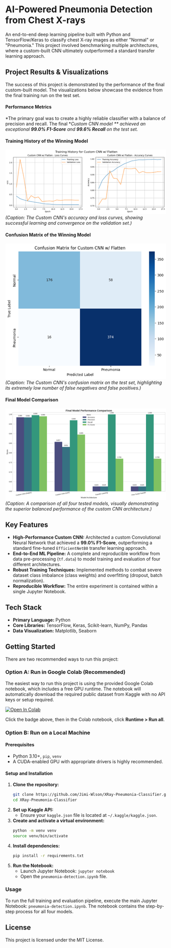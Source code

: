 # AI-Powered Pneumonia Detection from Chest X-rays

An end-to-end deep learning pipeline built with Python and TensorFlow/Keras to classify chest X-ray images as either "Normal" or "Pneumonia." This project involved benchmarking multiple architectures, where a custom-built CNN ultimately outperformed a standard transfer learning approach.

## Project Results & Visualizations

The success of this project is demonstrated by the performance of the final custom-built model. The visualizations below showcase the evidence from the final training run on the test set.

#### Performance Metrics
*The primary goal was to create a highly reliable classifier with a balance of precision and recall. The final **Custom CNN model ** achieved an exceptional **99.0% F1-Score** and **99.6% Recall** on the test set.*

#### Training History of the Winning Model
![Training & Validation Accuracy/Loss for Custom CNN](screenshots/model-1-training-curves.png)
*(Caption: The Custom CNN's accuracy and loss curves, showing successful learning and convergence on the validation set.)*

#### Confusion Matrix of the Winning Model
![Confusion Matrix for Custom CNN](screenshots/model-1-confusion-matrix.png)
*(Caption: The Custom CNN's confusion matrix on the test set, highlighting its extremely low number of false negatives and false positives.)*

#### Final Model Comparison
![Model Comparison Chart](screenshots/model-metrics-comparison.png)
*(Caption: A comparison of all four tested models, visually demonstrating the superior balanced performance of the custom CNN architecture.)*

## Key Features

-   **High-Performance Custom CNN:** Architected a custom Convolutional Neural Network that achieved a **99.0% F1-Score**, outperforming a standard fine-tuned `EfficientNetB0` transfer learning approach.
-   **End-to-End ML Pipeline:** A complete and reproducible workflow from data pre-processing (`tf.data`) to model training and evaluation of four different architectures.
-   **Robust Training Techniques:** Implemented methods to combat severe dataset class imbalance (class weights) and overfitting (dropout, batch normalization).
- **Reproducible Workflow:** The entire experiment is contained within a single Jupyter Notebook.

## Tech Stack

-   **Primary Language:** Python
-   **Core Libraries:** TensorFlow, Keras, Scikit-learn, NumPy, Pandas
-   **Data Visualization:** Matplotlib, Seaborn

## Getting Started

There are two recommended ways to run this project:

### Option A: Run in Google Colab (Recommended)

The easiest way to run this project is using the provided Google Colab notebook, which includes a free GPU runtime. The notebook will automatically download the required public dataset from Kaggle with no API keys or setup required.

[![Open In Colab](https://colab.research.google.com/assets/colab-badge.svg)](https://colab.research.google.com/github/Jimi-Wilson/XRay-Pneumonia-Classifier/blob/main/pneumonia-detection.ipynb)

Click the badge above, then in the Colab notebook, click **Runtime > Run all**.

### Option B: Run on a Local Machine

#### Prerequisites
- Python 3.10+, `pip`, `venv`
- A CUDA-enabled GPU with appropriate drivers is highly recommended.

#### Setup and Installation
1. **Clone the repository:**
    ```bash
    git clone https://github.com/Jimi-Wlson/XRay-Pneumonia-Classifier.git
    cd XRay-Pneumonia-Classifier
    ```
2. **Set up Kaggle API:**
    - Ensure your `kaggle.json` file is located at `~/.kaggle/kaggle.json`.
3. **Create and activate a virtual environment:**
    ```bash
    python -m venv venv
    source venv/bin/activate
    ```
4. **Install dependencies:**
    ```bash
    pip install -r requirements.txt
    ```
5. **Run the Notebook:**
    - Launch Jupyter Notebook: `jupyter notebook`
    - Open the `pneumonia-detection.ipynb` file.

### Usage
To run the full training and evaluation pipeline, execute the main Jupyter Notebook: `pneumonia-detection.ipynb`. The notebook contains the step-by-step process for all four models.

## License

This project is licensed under the MIT License.